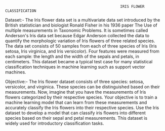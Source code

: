                                                         IRIS FLOWER CLASSIFICATION
Dataset:-
            The Iris flower data set is a multivariate data set introduced by the British statistician and biologist Ronald Fisher in his 1936 paper
The Use of multiple measurements in Taxonomic Problems. It is sometimes called Anderson's Iris data set because Edgar Anderson
collected the data to quantify the morphologic variation of Iris flowers of three related species. The data set consists of 50 samples
from each of three species of Iris (Iris setosa, Iris virginica, and Iris versicolor). Four features were measured from each sample: the
length and the width of the sepals and petals, in centimeters.
This dataset became a typical test case for many statistical classification techniques in machine learning such as support vector
machines.

Objective:-
            The Iris flower dataset consists of three species: setosa, versicolor, and virginica. These species can be distinguished based on
their measurements. Now, imagine that you have the measurements of Iris flowers categorized by their respective species.
Your objective is to train a machine learning model that can learn from these measurements and accurately classify the Iris
flowers into their respective species.
Use the Iris dataset to develop a model that can classify iris flowers into different species based on their sepal and petal
measurements. This dataset is widely used for introductory classification tasks.

